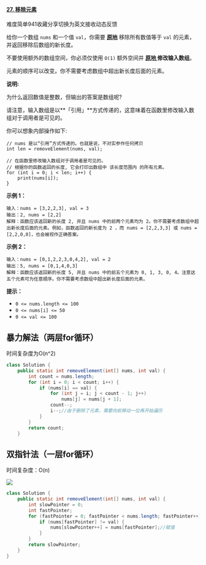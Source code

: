 #### [27. 移除元素](https://leetcode-cn.com/problems/remove-element/)

难度简单941收藏分享切换为英文接收动态反馈

给你一个数组 `nums` 和一个值 `val`，你需要 **[原地](https://baike.baidu.com/item/原地算法)** 移除所有数值等于 `val` 的元素，并返回移除后数组的新长度。

不要使用额外的数组空间，你必须仅使用 `O(1)` 额外空间并 **[原地 ](https://baike.baidu.com/item/原地算法)修改输入数组**。

元素的顺序可以改变。你不需要考虑数组中超出新长度后面的元素。

 

**说明:**

为什么返回数值是整数，但输出的答案是数组呢?

请注意，输入数组是以**「引用」**方式传递的，这意味着在函数里修改输入数组对于调用者是可见的。

你可以想象内部操作如下:

```
// nums 是以“引用”方式传递的。也就是说，不对实参作任何拷贝
int len = removeElement(nums, val);

// 在函数里修改输入数组对于调用者是可见的。
// 根据你的函数返回的长度, 它会打印出数组中 该长度范围内 的所有元素。
for (int i = 0; i < len; i++) {
    print(nums[i]);
}
```

 

**示例 1：**

```
输入：nums = [3,2,2,3], val = 3
输出：2, nums = [2,2]
解释：函数应该返回新的长度 2, 并且 nums 中的前两个元素均为 2。你不需要考虑数组中超出新长度后面的元素。例如，函数返回的新长度为 2 ，而 nums = [2,2,3,3] 或 nums = [2,2,0,0]，也会被视作正确答案。
```

**示例 2：**

```
输入：nums = [0,1,2,2,3,0,4,2], val = 2
输出：5, nums = [0,1,4,0,3]
解释：函数应该返回新的长度 5, 并且 nums 中的前五个元素为 0, 1, 3, 0, 4。注意这五个元素可为任意顺序。你不需要考虑数组中超出新长度后面的元素。
```

 

**提示：**

- `0 <= nums.length <= 100`
- `0 <= nums[i] <= 50`
- `0 <= val <= 100`

## 暴力解法（两层for循环）

时间复杂度为O(n^2)

```java
class Solution {
    public static int removeElement(int[] nums, int val) {
        int count = nums.length;
        for (int i = 0; i < count; i++) {
            if (nums[i] == val) {
                for (int j = i; j < count - 1; j++)
                    nums[j] = nums[j + 1];
                count--;
                i--;//由于删除了元素，需要向前移动一位再开始遍历
            }
        }
        return count;
    }
```

## 双指针法（一层for循环）

时间复杂度：O(n)

![](https://tva1.sinaimg.cn/large/008eGmZEly1gntrds6r59g30du09mnpd.gif)

```java
class Solution {
    public static int removeElement(int[] nums, int val) {
        int slowPointer = 0;
        int fastPointer;
        for (fastPointer = 0; fastPointer < nums.length; fastPointer++) {
            if (nums[fastPointer] != val) {
                nums[slowPointer++] = nums[fastPointer];//赋值
            }
        }
        return slowPointer;
    }
}
```

